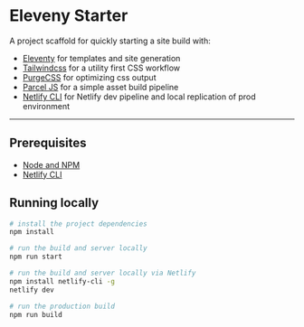# Eleveny Starter

A project scaffold for quickly starting a site build with:

- [Eleventy](https://11ty.dev) for templates and site generation
- [Tailwindcss](https://tailwindcss.com) for a utility first CSS workflow
- [PurgeCSS](https://www.purgecss.com/) for optimizing css output
- [Parcel JS](https://parceljs.org) for a simple asset build pipeline
- [Netlify CLI](https://www.npmjs.com/package/netlify-cli) for Netlify dev pipeline and local replication of prod environment

---

## Prerequisites

- [Node and NPM](https://nodejs.org/)
- [Netlify CLI](https://www.npmjs.com/package/netlify-cli)

## Running locally

```bash
# install the project dependencies
npm install

# run the build and server locally
npm run start

# run the build and server locally via Netlify
npm install netlify-cli -g
netlify dev

# run the production build
npm run build
```
